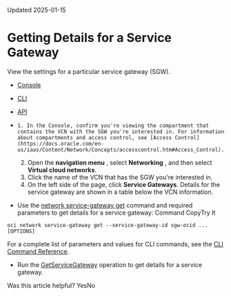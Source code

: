 Updated 2025-01-15
# Getting Details for a Service Gateway
View the settings for a particular service gateway (SGW).
  * [Console](https://docs.oracle.com/en-us/iaas/Content/Network/Tasks/get-sgw.htm)
  * [CLI](https://docs.oracle.com/en-us/iaas/Content/Network/Tasks/get-sgw.htm)
  * [API](https://docs.oracle.com/en-us/iaas/Content/Network/Tasks/get-sgw.htm)


  *     1. In the Console, confirm you're viewing the compartment that contains the VCN with the SGW you're interested in. For information about compartments and access control, see [Access Control](https://docs.oracle.com/en-us/iaas/Content/Network/Concepts/accesscontrol.htm#Access_Control). 
    2. Open the **navigation menu** , select **Networking** , and then select **Virtual cloud networks**.
    3. Click the name of the VCN that has the SGW you're interested in.
    4. On the left side of the page, click **Service Gateways**.
Details for the service gateway are shown in a table below the VCN information. 
  * Use the [network service-gateway get](https://docs.oracle.com/iaas/tools/oci-cli/latest/oci_cli_docs/cmdref/network/service-gateway/get.html) command and required parameters to get details for a service gateway:
Command
CopyTry It
```
oci network service-gateway get --service-gateway-id sgw-ocid ... [OPTIONS]
```

For a complete list of parameters and values for CLI commands, see the [CLI Command Reference](https://docs.oracle.com/iaas/tools/oci-cli/latest).
  * Run the [GetServiceGateway](https://docs.oracle.com/iaas/api/#/en/iaas/latest/ServiceGateway/GetServiceGateway) operation to get details for a service gateway.


Was this article helpful?
YesNo

